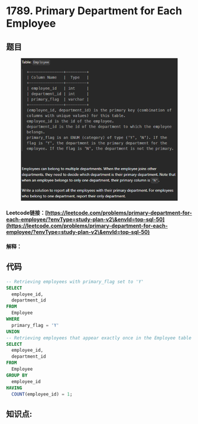 # 1789. Primary Department for Each Employee

## 题目

<figure><img src="../../../.gitbook/assets/image (10) (1).png" alt=""><figcaption></figcaption></figure>

#### Leetcode链接：[https://leetcode.com/problems/primary-department-for-each-employee/?envType=study-plan-v2\&envId=top-sql-50](https://leetcode.com/problems/primary-department-for-each-employee/?envType=study-plan-v2\&envId=top-sql-50)

#### 解释：

## 代码

```sql
-- Retrieving employees with primary_flag set to 'Y'
SELECT 
  employee_id, 
  department_id 
FROM 
  Employee 
WHERE 
  primary_flag = 'Y' 
UNION 
-- Retrieving employees that appear exactly once in the Employee table
SELECT 
  employee_id, 
  department_id 
FROM 
  Employee 
GROUP BY 
  employee_id 
HAVING 
  COUNT(employee_id) = 1;
```

## **知识点:**&#x20;
